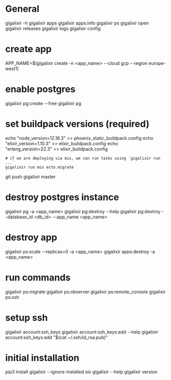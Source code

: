 # General

gigalixir -h
gigalixir apps
gigalixir apps:info
gigalixir ps
gigalixir open
gigalixir releases
gigalixir logs
gigalixir config



# create app 
APP_NAME=$(gigalixir create -n <app_name> --cloud gcp --region europe-west1)

# enable postgres
gigalixir pg:create --free
gigalixir pg

# set buildpack versions (required)
echo "node_version=12.16.3" >> phoenix_static_buildpack.config
echo "elixir_version=1.10.3" >> elixir_buildpack.config
echo "erlang_version=22.3" >> elixir_buildpack.config

```
# if we are deploying via mix, we can run tasks using `gigalixir run ...`
gigalixir run mix ecto.migrate
```

git push gigalixir master

# destroy postgres instance
gigalixir pg -a <app_name>
gigalixir pg:destroy --help
gigalixir pg:destroy --database_id <db_id> --app_name <app_name>

# destroy app
gigalixir ps:scale --replicas=0 -a <app_name>
gigalixir apps:destroy -a <app_name>

# run commands
gigalixir ps:migrate
gigalixir ps:observer
gigalixir ps:remote_console
gigalixir ps:ssh

# setup ssh
gigalixir account:ssh_keys
gigalixir account:ssh_keys:add --help
gigalixir account:ssh_keys:add "$(cat ~/.ssh/id_rsa.pub)"

# initial installation
pip3 install gigalixir --ignore-installed six
gigalixir --help
gigalixir version
